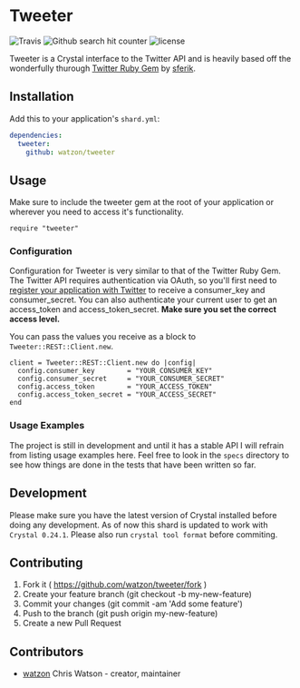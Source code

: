 # Tweeter

![Travis](https://img.shields.io/travis/watzon/tweeter.svg)  ![Github search hit counter](https://img.shields.io/github/search/watzon/tweeter/goto.svg) ![license](https://img.shields.io/github/license/mashape/apistatus.svg)

Tweeter is a Crystal interface to the Twitter API and is heavily based off the wonderfully thurough [Twitter Ruby Gem](https://github.com/sferik/twitter) by [sferik](https://github.com/sferik).

## Installation

Add this to your application's `shard.yml`:

```yaml
dependencies:
  tweeter:
    github: watzon/tweeter
```

## Usage

Make sure to include the tweeter gem at the root of your application or wherever you need to access it's functionality.

```crystal
require "tweeter"
```

### Configuration

Configuration for Tweeter is very similar to that of the Twitter Ruby Gem. The Twitter API requires authentication via OAuth, so you'll first need to [register your application with Twitter](https://apps.twitter.com/) to receive a consumer_key and consumer_secret. You can also authenticate your current user to get an access_token and access_token_secret. __Make sure you set the correct access level.__

You can pass the values you receive as a block to `Tweeter::REST::Client.new`.

```crystal
client = Tweeter::REST::Client.new do |config|
  config.consumer_key        = "YOUR_CONSUMER_KEY"
  config.consumer_secret     = "YOUR_CONSUMER_SECRET"
  config.access_token        = "YOUR_ACCESS_TOKEN"
  config.access_token_secret = "YOUR_ACCESS_SECRET"
end
```

### Usage Examples

The project is still in development and until it has a stable API I will refrain from listing usage examples here. Feel free to look in the `specs` directory to see how things are done in the tests that have been written so far.

## Development

Please make sure you have the latest version of Crystal installed before doing any development. As of now this shard is updated to work with `Crystal 0.24.1`. Please also run `crystal tool format` before commiting.

## Contributing

1. Fork it ( https://github.com/watzon/tweeter/fork )
2. Create your feature branch (git checkout -b my-new-feature)
3. Commit your changes (git commit -am 'Add some feature')
4. Push to the branch (git push origin my-new-feature)
5. Create a new Pull Request

## Contributors

- [watzon](https://github.com/watzon) Chris Watson - creator, maintainer
